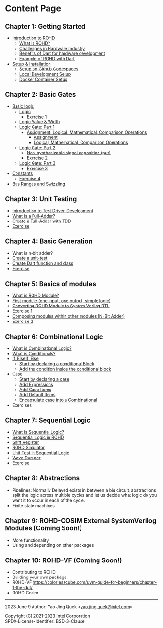 # Content Page

## Chapter 1: Getting Started

- [Introduction to ROHD](./chapter_1/00_introduction_to_rohd.md)
  - [What is ROHD?](./chapter_1/00_introduction_to_rohd.md)
  - [Challenges in Hardware Industry](./chapter_1/00_introduction_to_rohd.md#challenges-in-hardware-industry)
  - [Benefits of Dart for hardware development](./chapter_1/00_introduction_to_rohd.md#benefits-of-dart-for-hardware-development)
  - [Example of ROHD with Dart](./chapter_1/00_introduction_to_rohd.md#example-of-rohd-with-dart)
- [Setup & Installation](./chapter_1/01_setup_installation.md)
  - [Setup on Github Codespaces](./chapter_1/01_setup_installation.md#setup-on-github-codespaces-recommended)
  - [Local Development Setup](./chapter_1/01_setup_installation.md#local-development-setup)
  - [Docker Container Setup](./chapter_1/01_setup_installation.md#docker-container-setup)

## Chapter 2: Basic Gates

- [Basic logic](./chapter_2/00_basic_logic.md#basic-logic)
  - [Logic](./chapter_2/00_basic_logic.md#logic)
    - [Exercise 1](./chapter_2/00_basic_logic.md#exercise-1)
  - [Logic Value & Width](./chapter_2/00_basic_logic.md#logic-value--width)
  - [Logic Gate: Part 1](./chapter_2/00_basic_logic.md#logic-gate-part-1)
    - [Assignment, Logical, Mathematical, Comparison Operations](./chapter_2/00_basic_logic.md#assignment-logical-mathematical-comparison-operations)
      - [Assignment](./chapter_2/00_basic_logic.md#assignment)
      - [Logical, Mathematical, Comparison Operations](./chapter_2/00_basic_logic.md#logical-mathematical-comparison-operations)
  - [Logic Gate: Part 2](./chapter_2/00_basic_logic.md#logic-gate-part-2)
    - [Non-synthesizable signal deposition (put)](./chapter_2/00_basic_logic.md#non-synthesizable-signal-deposition-put)
    - [Exercise 2](./chapter_2/00_basic_logic.md#exercise-2)
  - [Logic Gate: Part 3](./chapter_2/00_basic_logic.md#logic-gate-part-3)
    - [Exercise 3](./chapter_2/00_basic_logic.md#exercise-3)
- [Constants](./chapter_2/00_basic_logic.md#constants)
  - [Exercise 4](./chapter_2/00_basic_logic.md#exercise-4)
- [Bus Ranges and Swizzling](./chapter_2/00_basic_logic.md#bus-ranges-and-swizzling)

## Chapter 3: Unit Testing

- [Introduction to Test Driven Development](./chapter_3/00_unit_test.md#introduction-to-test-driven-development)
- [What is a Full-Adder?](./chapter_3/00_unit_test.md#what-is-a-full-adder)
- [Create a Full-Adder with TDD](./chapter_3/00_unit_test.md#create-full-adder-with-tdd)
- [Exercise](./chapter_3/00_unit_test.md#exercise)

## Chapter 4: Basic Generation

- [What is n-bit adder?](./chapter_4/00_basic_generation.md#what-is-n-bit-adder)
- [Create a unit-test](./chapter_4/00_basic_generation.md#create-a-unit-test)
- [Create Dart function and class](./chapter_4/00_basic_generation.md#create-dart-function-and-class)
- [Exercise](./chapter_4/00_basic_generation.md#exercise)

## Chapter 5: Basics of modules

- [What is ROHD Module?](./chapter_5/00_basic_modules.md#what-is-rohd-module)
- [First module (one input, one output, simple logic)](./chapter_5/00_basic_modules.md#first-module-one-input-one-output-simple-logic)
- [Converting ROHD Module to System Verilog RTL](./chapter_5/00_basic_modules.md#converting-rohd-module-to-system-verilog-rtl)
- [Exercise 1](./chapter_5/00_basic_modules.md#exercise-1)
- [Composing modules within other modules (N-Bit Adder)](./chapter_5/00_basic_modules.md#composing-modules-withon-other-modules-n-bit-adder)
- [Exercise 2](./chapter_5/00_basic_modules.md#exercise-2)

## Chapter 6: Combinational Logic

- [What is Combinational Logic?](./chapter_6/00_combinational_logic.md#what-is-combinational-logic)
- [What is Conditionals?](./chapter_6/00_combinational_logic.md#what-is-conditionals)
- [If, ElseIf, Else](./chapter_6/00_combinational_logic.md#if-elseif-else)
  - [Start by declaring a conditional Block](./chapter_6/00_combinational_logic.md#start-by-declaring-a-conditional-block)
  - [Add the condition inside the conditional block](./chapter_6/00_combinational_logic.md#add-the-condition-inside-the-conditional-block)
- [Case](./chapter_6/00_combinational_logic.md#case)
  - [Start by declaring a case](./chapter_6/00_combinational_logic.md#start-by-declaring-a-case)
  - [Add Expressions](./chapter_6/00_combinational_logic.md#add-expressions)
  - [Add Case Items](./chapter_6/00_combinational_logic.md#add-case-items)
  - [Add Default Items](./chapter_6/00_combinational_logic.md#add-default-items)
  - [Encapsulate case into a Combinational](./chapter_6/00_combinational_logic.md#encapsulate-case-into-a-combinational)
- [Exercises](./chapter_6/00_combinational_logic.md#exercises)

## Chapter 7: Sequential Logic

- [What is Sequential Logic?](./chapter_7/00_sequential_logic.mdwhat-is-sequential-logic)
- [Sequential Logic in ROHD](./chapter_7/00_sequential_logic.md#sequential-logic-in-rohd)
- [Shift Register](./chapter_7/00_sequential_logic.md#shift-register)
- [ROHD Simulator](./chapter_7/00_sequential_logic.md#rohd-simulator)
- [Unit Test in Sequential Logic](./chapter_7/00_sequential_logic.md#unit-test-in-sequential-logic)
- [Wave Dumper](./chapter_7/00_sequential_logic.md#wave-dumper)
- [Exercise](./chapter_7/00_sequential_logic.md#exercise)

## Chapter 8: Abstractions

- Pipelines: Normally Delayed exists in between a big circuit, abstractions split the logic across multiple cycles and let us decide what logic do you want it to occur in each of the cycle.
- Finite state machines

## Chapter 9: ROHD-COSIM External SystemVerilog Modules (Coming Soon!)

- More functionality
- Using and depending on other packages

## Chapter 10: ROHD-VF (Coming Soon!)

- Contributing to ROHD
- Building your own package
- ROHD-VF <https://colorlesscube.com/uvm-guide-for-beginners/chapter-1-the-dut/>
- ROHD Cosim

----------------
2023 June 9
Author: Yao Jing Quek <<yao.jing.quek@intel.com>>

Copyright (C) 2021-2023 Intel Corporation  
SPDX-License-Identifier: BSD-3-Clause
